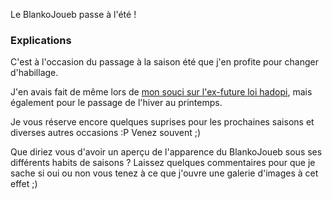Le BlankoJoueb passe à l'été !

### Explications

C'est à l'occasion du passage à la saison été que j'en profite pour changer d'habillage.

J'en avais fait de même lors de [mon souci sur l'ex-future loi hadopi](${BASE_URL}/archives/2009/02/27/pourquoi_jai_momentan%C3%A9ment_colori%C3%A9_mon_joueb_en_noir/index.html "Lire l'article consacré au reproche de Blanko vis à vis de la loi Hadopi en France"), mais également pour le passage de l'hiver au printemps.

Je vous réserve encore quelques suprises pour les prochaines saisons et diverses autres occasions :P Venez souvent ;) 

Que diriez vous d'avoir un aperçu de l'apparence du BlankoJoueb sous ses différents habits de saisons ? Laissez quelques commentaires pour que je sache si oui ou non vous tenez à ce que j'ouvre une galerie d'images à cet effet ;) 


